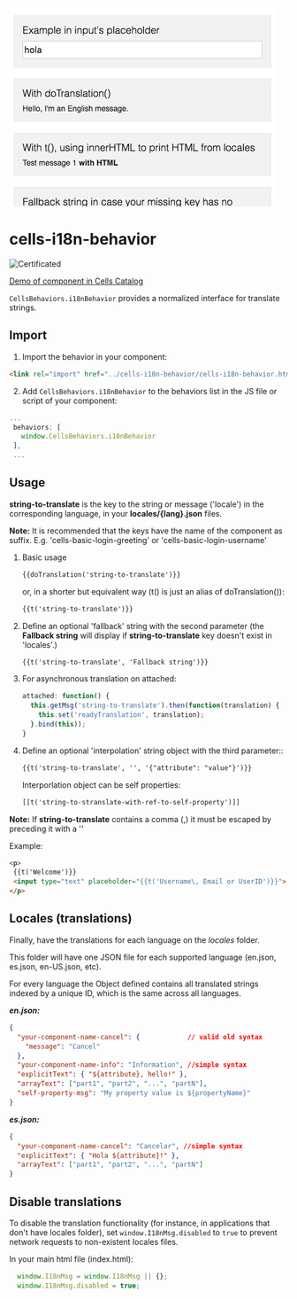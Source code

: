 ![cells-i18n-behavior screenshot](cells-i18n-behavior.png)

# cells-i18n-behavior

![Certificated](https://img.shields.io/badge/certificated-yes-brightgreen.svg)

[Demo of component in Cells Catalog](https://bbva-ether-cellscatalogs.appspot.com/?view=demo#/component/cells-i18n-behavior)

`CellsBehaviors.i18nBehavior` provides a normalized interface for translate strings.

## Import

1) Import the behavior in your component:

```html
<link rel="import" href="../cells-i18n-behavior/cells-i18n-behavior.html">
```

2) Add `CellsBehaviors.i18nBehavior` to the behaviors list in the JS file or script of your component:

```js
...
 behaviors: [
   window.CellsBehaviors.i18nBehavior
 ],
 ...
 ```

## Usage

**string-to-translate** is the key to the string or message ('locale') in the corresponding language, in your **locales/{lang}.json** files.

 __Note:__ It is recommended that the keys have the name of the component as suffix. E.g. 'cells-basic-login-greeting' or 'cells-basic-login-username'

 1. Basic usage

    ```html
    {{doTranslation('string-to-translate')}}
    ```

    or, in a shorter but equivalent way (t() is just an alias of doTranslation()):

    ```html
    {{t('string-to-translate')}}
    ```

 2. Define an optional 'fallback' string with the second parameter (the **Fallback string** will display if **string-to-translate** key doesn't exist in 'locales'.)

    ```html
    {{t('string-to-translate', 'Fallback string')}}
     ```

 3. For asynchronous translation on attached:

    ```js
    attached: function() {
      this.getMsg('string-to-translate').then(function(translation) {
        this.set('readyTranslation', translation);
      }.bind(this));
    }
    ```

 4. Define an optional 'interpolation' string object with the third parameter::

    ```html
    {{t('string-to-translate', '', '{"attribute": "value"}')}}
     ```

    Interporlation object can be self properties:

    ```html
    [[t('string-to-stranslate-with-ref-to-self-property')]]
    ```

__Note:__ If **string-to-translate** contains a comma (,) it must be escaped by preceding it with a '\'

Example:

```html
<p>
 {{t('Welcome')}}
 <input type="text" placeholder="{{t('Username\, Email or UserID')}}">
</p>
```

## Locales (translations)

Finally, have the translations for each language on the *locales* folder.

This folder will have one JSON file for each supported language (en.json, es.json, en-US.json, etc).

For every language the Object defined contains all translated strings indexed by a unique ID, which is the same across all languages.

***en.json:***

```json
{
  "your-component-name-cancel": {            // valid old syntax
    "message": "Cancel"
  },
  "your-component-name-info": "Information", //simple syntax
  "explicitText": { "${attribute}, hello!" },
  "arrayText": ["part1", "part2", "...", "partN"],
  "self-property-msg": "My property value is ${propertyName}"
}
```

***es.json:***

```json
{
  "your-component-name-cancel": "Cancelar", //simple syntax
  "explicitText": { "Hola ${attribute}!" },
  "arrayText": ["part1", "part2", "...", "partN"]
}
```

## Disable translations

To disable the translation functionality (for instance, in applications that don't have locales folder), set `window.I18nMsg.disabled` to `true` to
prevent network requests to non-existent locales files.

In your main html file (index.html):

```js
  window.I18nMsg = window.I18nMsg || {};
  window.I18nMsg.disabled = true;
```
